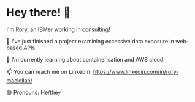 # Hey there! 👋

I'm Rory, an IBMer working in consulting!

🔭 I've just finished a project examining excessive data exposure in web-based APIs.

🌱 I’m currently learning about containerisation and AWS cloud.

📫 You can reach me on LinkedIn: https://www.linkedin.com/in/rory-maclellan/

😄 Pronouns: He/they
